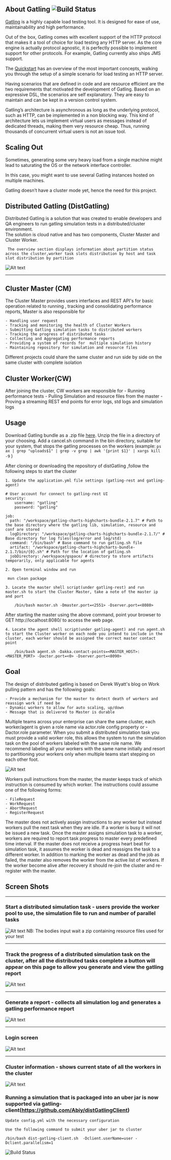 ## About Gatling  ![Build Status](https://travis-ci.org/Abiy/distGatling.svg?branch=master)     

[Gatling](https://gatling.io) is a highly capable load testing tool. It is designed for ease of use, maintainability and high performance.

Out of the box, Gatling comes with excellent support of the HTTP protocol that makes it a tool of choice for load testing any HTTP server. As the core engine is actually 
protocol agnostic, it is perfectly possible to implement support for other protocols. For example, Gatling currently also ships JMS support.

The [Quickstart](https://gatling.io/docs/current/quickstart/) has an overview of the most important concepts, walking you through the setup of a simple scenario for load testing an HTTP server.

Having scenarios that are defined in code and are resource efficient are the two requirements that motivated the development of Gatling. Based on an expressive DSL, the scenarios
are self explanatory. They are easy to maintain and can be kept in a version control system.

Gatling’s architecture is asynchronous as long as the underlying protocol, such as HTTP, can be implemented in a non blocking way. 
This kind of architecture lets us implement virtual users as messages instead of dedicated threads, making them very resource cheap. Thus, running thousands of concurrent 
virtual users is not an issue tool. 

## Scaling Out
Sometimes, generating some very heavy load from a single machine might lead to saturating the OS or the network interface controller.

In this case, you might want to use several Gatling instances hosted on multiple machines.

Gatling doesn’t have a cluster mode yet, hence the need for this project.

## Distributed Gatling (DistGatling)

Distributed Gatling is a solution that was created to enable developers and QA engineers to run gatling simulation tests in a distributed/cluster environment.  
The solution is cloud native and has two components, Cluster Master and Cluster Worker.

     The overview section displays information about partition status across the cluster,worker task slots distribution by host and task slot distribution by partition
![Alt text](images/landing.png "Thread metrics for the master")
<!-- <img src="/images/landing.png" width="700" height="400" alt="Thread metrics for the master"/> -->

---

## Cluster Master (CM)

The Cluster Master  provides users interfaces and REST API's for basic operation related to running , tracking and consolidating performance reports,  Master is also responsible for

    - Handling user request
    - Tracking and monitoring the health of Cluster Workers 
    - Submitting Gatling simulation tasks to distributed workers
    - Tracking the progress of distributed tasks
    - Collecting and Aggregating performance reports
    - Providing a system of records for  multiple simulation history
    - Maintaining repository for simulation and resource files
   
Different projects could share the same cluster and run side by side on the same cluster with  complete isolation

## Cluster Worker(CW)

After joining the cluster, CW workers are responsible for 
    - Running performance tests
    - Pulling Simulation and resource files from the master
    - Proving a streaming REST end points for error logs, std logs and simulation logs
    
## Usage

Download Gatling bundle as a .zip file [here](http://gatling.io/#/resources/download). Unzip the file in a directory of your choosing. Add a cancel.sh command in the bin directory, suitable for your system, that stops the gatling processes on the workers (example:  `ps ax | grep "uploads$1" | grep -v grep | awk '{print $1}' | xargs kill -9` )
                        
After cloning or downloading the repository of distGatling ,follow the following steps to start the cluster
    
    1. Update the application.yml file settings (gatling-rest and gatling-agent)
    
    # User account for connect to gatling-rest UI
    security:
        username: "gatling"
        password: "gatling"

    job:
      path: "/workspace/gatling-charts-highcharts-bundle-2.1.7" # Path to the base directory where the gatling lib, simulation, resource and conf are stored
      logDirectory: "/workspace/gatling-charts-highcharts-bundle-2.1.7/" # Base directory for log files(log/error and log/std)
      command: "/bin/bash" # Base command to run gatling.sh file
      artifact: "/workspace/gatling-charts-highcharts-bundle-2.1.7/bin/{0}.sh" # Path for the location of gatling.sh
      jobDirectory: /workspace/gspace/ # directory to store artifacts temporarily, only applicable for agents

    2. Open terminal window and run 
    
     mvn clean package
    
    3. Locate the master shell script(under gatling-rest) and run master.sh to start the Cluster Master, take a note of the master ip and port
        
        /bin/bash master.sh -Dmaster.port=<2551> -Dserver.port=<8080>
        

After starting the master using the above command, point your browser to GET http://localhost:8080/ to access the web page.

        
    4. Locate the agent shell script(under gatling-agent) and run agent.sh to start the Cluster worker on each node you intend to include in the cluster, each worker should be assigned the correct master contact point
        
        /bin/bash agent.sh -Dakka.contact-points=<MASTER_HOST>:<MASTER_PORT> -Dactor.port=<0> -Dserver.port=<8090>


##  Goal

The design of distributed gatling is based on Derek Wyatt's blog on Work pulling pattern and has the following goals:
 
    - Provide a mechanism for the master to detect death of workers and reassign work if need be
    - Dynamic workers to allow for auto scaling, up/down
    - Message that is delivered to Master is durable
    
Multiple teams across your enterprise can share the same cluster, each worker/agent is given a role name via actor.role config property or -Dactor.role parameter. 
When you submit a distributed simulation task you must provide a valid worker role, this allows the system to run the simulation task on the pool of workers labeled with the same role name.
We recommend labeling all your workers with the same name initially and resort to partitioning your workers only when multiple teams start stepping on each other foot. 

![Alt text](images/pull_work.png "Pull work model")

Workers pull instructions from the master, the master keeps track of which instruction is consumed by which worker. The instructions could assume one of the following forms:
   
    - FileRequest
    - WorkRequest
    - AbortRequest
    - RegisterRequest
    
The master does not actively assign instructions to any worker but instead workers pull the next task when they are idle. If a worker is busy it will not be issued a new task.
Once the master assigns simulation task to a worker, workers are required to report task progress to master every predefined time interval. 
If the master does not receive a progress heart beat for simulation task, it assumes the worker is dead and reassigns the task to a different worker. 
In addition to marking the worker as dead and the job as failed, the master also removes the worker from the active list of workers. 
If the worker become alive after recovery it should re-join the cluster and re-register with the master.  


## Screen Shots 

---

### Start a distributed simulation task - users provide  the worker pool to use, the simulation file to run and number of parallel tasks
![Alt text](images/submit_simulation_job.png "Start a distributed simulation task")
NB: The bodies input wait a zip containing resource files used for your test
<!-- <img src="/images/submit_simulation_job.png" width="700" height="400" alt="Start a distributed simulation task"/> -->
---

### Track the progress of a distributed simulation task on the cluster, after all the distributed tasks complete a button will appear on this page to allow you generate and view the gatling report
![Alt text](images/running_simulation_job.png "Track task progress")
<!-- <img src="/images/running_simulation_job.png" width="700" height="400" alt="Track progress"/> -->

---

### Generate a report  - collects all simulation log and generates a gatling performance report
![Alt text](images/generate_report.png "Generate report")
<!-- <img src="/images/generate_report.png" width="700" height="400" alt="Generate report"/> -->

---

### Login screen
![Alt text](images/login.png "Login")

---

### Cluster information - shows current state of all the workers in the cluster
![Alt text](images/cluster_info.png "Cluster info")
<!-- <img src="/images/cluster_info.png" width="700" height="400" alt="Cluster info"/> -->

### Running a simulation that is packaged into an uber jar is now supported via gatling-client(https://github.com/Abiy/distGatlingClient)

    Update config.yml with the necessary configuration

    Use the following command to submit your uber jar to cluster
    
    /bin/bash dist-gatling-client.sh  -Dclient.userName=user -Dclient.parallelism=1
    
  
![Build Status](https://travis-ci.org/Abiy/distGatling.svg?branch=master)      
